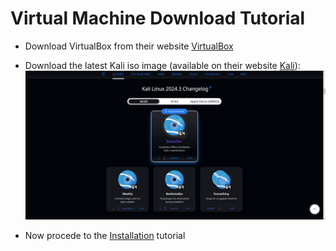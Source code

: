 # Virtual Machine Download Tutorial

* Download VirtualBox from their website [VirtualBox](https://www.virtualbox.org/)

* Download the latest Kali iso image (available on their website [Kali](https://www.kali.org/get-kali/#kali-installer-images)):
![](img/vm_tutorial/tutorial_vm_1.png)

* Now procede to the [Installation](vm_install_tutorial.md) tutorial